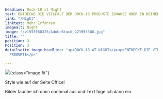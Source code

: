 ```yaml
---
headline: Dock-18 at Night
text: ENTDECKE DIE VIELFALT DER DOCK-18 PRODUKTE ZUHAUSE ODER IN DEINER BAR
link: "/Night"
linktext: Mehr Erfahren
imagealt: Night
image: "/v1557060326/AdobeStock_221953308.jpg"
title: ''
position: 3
Position: 3
detailseite_image_headline: "<p>DOCK-18 AT NIGHT</p><p>ENTDECKE DIE VIELFALT DER DOCK-18
  PRODUKTE</p>"

---
```

![](https://res.cloudinary.com/dock18/image/upload/c_pad,w_960/v1556126201/Bildschirmfoto_2019-04-02_um_17.10.11_mg0dao.png){:class="image fit"}

Style wie auf der Seite Office!

Bilder tauche ich dann nochmal aus und Text füge ich dann ein.